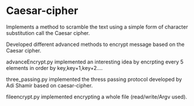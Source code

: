 # Caesar-cipher
Implements a method to scramble the text using a simple form of character substitution call the Caesar cipher.

Developed different advanced methods to encrypt message based on the Caesar cipher.

advanceEncrypt.py implemented an interesting idea by encrpting every 5 elements in order by key,key+1,key+2.... 

three_passing.py implemented the thress passing protocol developed by Adi Shamir based on caesar-cipher.

fileencrypt.py implemented encrypting a whole file (read/write/Argv used). 
